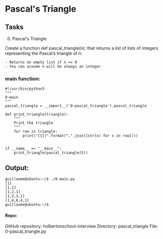 # Pascal's Triangle

## Tasks
0. Pascal's Triangle

Create a function def pascal_triangle(n): that returns a list of lists of integers representing the Pascal’s triangle of n:

    - Returns an empty list if n <= 0
    - You can assume n will be always an integer

### main function: 
```
#!/usr/bin/python3
"""
0-main
"""
pascal_triangle = __import__('0-pascal_triangle').pascal_triangle

def print_triangle(triangle):
    """
    Print the triangle
    """
    for row in triangle:
        print("[{}]".format(",".join([str(x) for x in row])))


if __name__ == "__main__":
    print_triangle(pascal_triangle(5))
```

## Output: 
```
guillaume@ubuntu:~/$ ./0-main.py
[1]
[1,1]
[1,2,1]
[1,3,3,1]
[1,4,6,4,1]
guillaume@ubuntu:~/$ 
```

#### Repo:

GitHub repository: holbertonschool-interview
Directory: pascal_triangle
File: 0-pascal_triangle.py